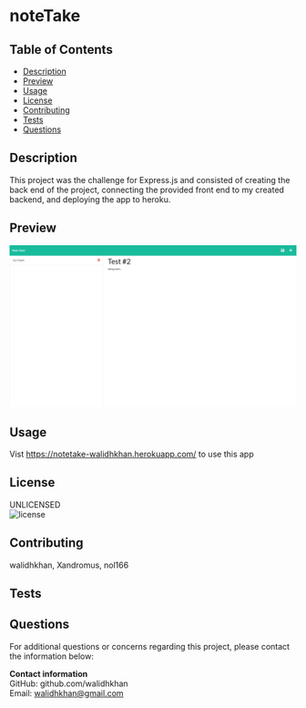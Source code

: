 # noteTake

## Table of Contents
- [Description](#Description)
- [Preview](#Preview)
- [Usage](#Usage)
- [License](#License)
- [Contributing](#Contributing)
- [Tests](#Tests)
- [Questions](#Questions)

<div id='Desciption'/>

## Description
This project was the challenge for Express.js and consisted of creating the back end of the project, connecting the provided front end to my created backend, and deploying the app to heroku.

<div id='Preview'/>

## Preview
![App Preview](noteTake-screenshot.png)

<div id='Usage'/>

## Usage
Vist https://notetake-walidhkhan.herokuapp.com/ to use this app

<div id='License'/>

## License       
UNLICENSED  
![license](https://img.shields.io/badge/license-UNLICENSED-green.svg)

<div id='Contributing'/>

## Contributing
walidhkhan, Xandromus, nol166 

<div id='Tests'/>

## Tests


<div id='Questions'/>

## Questions
For additional questions or concerns regarding this project, please contact the information below:

**Contact information**  
GitHub: github.com/walidhkhan  
Email: walidhkhan@gmail.com